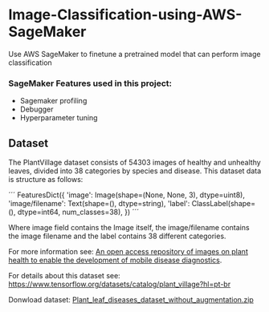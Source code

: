 # **Image-Classification-using-AWS-SageMaker**
Use AWS SageMaker to finetune a pretrained model that can perform image classification

### SageMaker Features used in this project:

- Sagemaker profiling
- Debugger
- Hyperparameter tuning

## Dataset

The PlantVillage dataset consists of 54303 images of healthy and unhealthy leaves, divided into 38 categories by species and disease. This dataset data is structure as follows:

´´´ FeaturesDict({
    'image': Image(shape=(None, None, 3), dtype=uint8),
    'image/filename': Text(shape=(), dtype=string),
    'label': ClassLabel(shape=(), dtype=int64, num_classes=38),
})
´´´

Where image field contains the Image itself, the image/filename contains the image filename and the label contains 38 different categories.

For more information see: [An open access repository of images on plant health to enable the development of mobile disease diagnostics](https://arxiv.org/abs/1511.08060).

For details about this dataset see: https://www.tensorflow.org/datasets/catalog/plant_village?hl=pt-br

Donwload dataset: [Plant_leaf_diseases_dataset_without_augmentation.zip](https://data.mendeley.com/datasets/tywbtsjrjv/1)

